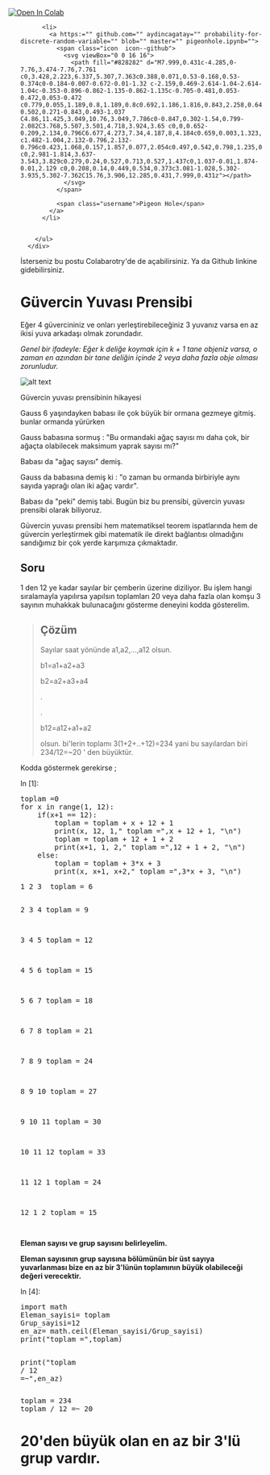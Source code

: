 <div class="cell border-box-sizing text_cell rendered">
<div class="prompt input_prompt">
</div>
<div class="inner_cell">
<div class="text_cell_render border-box-sizing rendered_html">
<p><a href="https://colab.research.google.com/github/aydincagatay/Probability-for-discrete-random-variable/blob/master/PigeonHole.ipynb" target="_parent"><img src="https://camo.githubusercontent.com/52feade06f2fecbf006889a904d221e6a730c194/68747470733a2f2f636f6c61622e72657365617263682e676f6f676c652e636f6d2f6173736574732f636f6c61622d62616467652e737667" alt="Open In Colab" data-canonical-src="https://colab.research.google.com/assets/colab-badge.svg"></a></p>
</div> 
<div class="footer-col  footer-col-2">
        <ul class="social-media-list">
          
          <li>
            <a https:="" github.com="" aydincagatay="" probability-for-discrete-random-variable="" blob="" master="" pigeonhole.ipynb="">
              <span class="icon  icon--github">
                <svg viewBox="0 0 16 16">
                  <path fill="#828282" d="M7.999,0.431c-4.285,0-7.76,3.474-7.76,7.761 c0,3.428,2.223,6.337,5.307,7.363c0.388,0.071,0.53-0.168,0.53-0.374c0-0.184-0.007-0.672-0.01-1.32 c-2.159,0.469-2.614-1.04-2.614-1.04c-0.353-0.896-0.862-1.135-0.862-1.135c-0.705-0.481,0.053-0.472,0.053-0.472 c0.779,0.055,1.189,0.8,1.189,0.8c0.692,1.186,1.816,0.843,2.258,0.645c0.071-0.502,0.271-0.843,0.493-1.037 C4.86,11.425,3.049,10.76,3.049,7.786c0-0.847,0.302-1.54,0.799-2.082C3.768,5.507,3.501,4.718,3.924,3.65 c0,0,0.652-0.209,2.134,0.796C6.677,4.273,7.34,4.187,8,4.184c0.659,0.003,1.323,0.089,1.943,0.261 c1.482-1.004,2.132-0.796,2.132-0.796c0.423,1.068,0.157,1.857,0.077,2.054c0.497,0.542,0.798,1.235,0.798,2.082 c0,2.981-1.814,3.637-3.543,3.829c0.279,0.24,0.527,0.713,0.527,1.437c0,1.037-0.01,1.874-0.01,2.129 c0,0.208,0.14,0.449,0.534,0.373c3.081-1.028,5.302-3.935,5.302-7.362C15.76,3.906,12.285,0.431,7.999,0.431z"></path>
                </svg>
              </span>

              <span class="username">Pigeon Hole</span>
            </a>
          </li>
          

        </ul>
      </div>
  
  
       
<div class="cell border-box-sizing text_cell rendered">
<div class="prompt input_prompt">
</div>
<div class="inner_cell">
<div class="text_cell_render border-box-sizing rendered_html">
<p>İsterseniz bu postu Colabarotry'de de açabilirsiniz. Ya da Github linkine gidebilirsiniz.</p>
<h1>
<strong>Güvercin Yuvası Prensibi</strong><a class="anchor-link" href="#G%C3%BCvercin-Yuvas%C4%B1-Prensibi"></a>
</h1>
<p>Eğer 4 güvercininiz ve onları yerleştirebileceğiniz 3 yuvanız varsa en az ikisi yuva arkadaşı olmak zorundadır.</p>
<p><em>Genel bir ifadeyle: Eğer k deliğe koymak için k + 1 tane objeniz varsa, o zaman en azından bir tane deliğin içinde 2 veya daha fazla obje olması zorunludur.</em></p>
<p><img src="https://camo.githubusercontent.com/f9faacf1a53a2234fa158f21886c7b7889641286/68747470733a2f2f6769746875622e636f6d2f617964696e636167617461792f50726f626162696c6974792d666f722d64697363726574652d72616e646f6d2d7661726961626c652f626c6f622f6d61737465722f696d616765732f706967656f6e2e706e673f7261773d74727565" alt="alt text" data-canonical-src="https://github.com/aydincagatay/Probability-for-discrete-random-variable/blob/master/images/pigeon.png?raw=true"></p>
<p>Güvercin yuvası prensibinin hikayesi</p>
<p>Gauss 6 yaşındayken babası ile çok büyük bir ormana gezmeye gitmiş. bunlar ormanda yürürken</p>
<p>Gauss babasına sormuş : "Bu ormandaki ağaç sayısı mı daha çok, bir ağaçta olabilecek maksimum yaprak sayısı mı?"</p>
<p>Babası da "ağaç sayısı" demiş.</p>
<p>Gauss da babasına demiş ki : "o zaman bu ormanda birbiriyle aynı sayıda yaprağı olan iki ağaç vardır".</p>
<p>Babası da "peki" demiş tabi. Bugün biz bu prensibi, güvercin yuvası prensibi olarak biliyoruz.</p>
<p>Güvercin yuvası prensibi hem matematiksel teorem ispatlarında hem de güvercin yerleştirmek gibi matematik ile direkt bağlantısı olmadığını sandığımız bir çok yerde karşımıza çıkmaktadır.</p>
<h2>
<strong>Soru</strong><a class="anchor-link" href="#Soru"></a>
</h2>
<p>1 den 12 ye kadar sayılar bir çemberin üzerine diziliyor. Bu işlem hangi sıralamayla yapılırsa yapılsın toplamları 20 veya daha fazla olan komşu 3 sayının muhakkak bulunacağını gösterme deneyini kodda gösterelim.</p>

</div>
</div>
</div>
<div class="cell border-box-sizing text_cell rendered">
<div class="prompt input_prompt">
</div>
<div class="inner_cell">
<div class="text_cell_render border-box-sizing rendered_html">
<blockquote>
<h2>
<strong>Çözüm</strong><a class="anchor-link" href="#%C3%87%C3%B6z%C3%BCm"></a>
</h2>
<p>Sayılar saat yönünde a1,a2,...,a12 olsun.</p>
<p>b1=a1+a2+a3</p>
<p>b2=a2+a3+a4</p>
<p>.</p>
<p>.</p>
<p>b12=a12+a1+a2</p>
<p>olsun. bi'lerin toplamı 3(1+2+..+12)=234 yani bu sayılardan 
biri 234/12=~20 ' den büyüktür.</p>
</blockquote>
<p>Kodda göstermek gerekirse ;</p>

</div>
</div>
</div>
<div class="cell border-box-sizing code_cell rendered">
<div class="input">
<div class="prompt input_prompt">In&nbsp;[1]:</div>
<div class="inner_cell">
    <div class="input_area">
<div class=" highlight hl-ipython3"><pre><span></span><span class="n">toplam</span> <span class="o">=</span><span class="mi">0</span> 
<span class="k">for</span> <span class="n">x</span> <span class="ow">in</span> <span class="nb">range</span><span class="p">(</span><span class="mi">1</span><span class="p">,</span> <span class="mi">12</span><span class="p">):</span>
    <span class="k">if</span><span class="p">(</span><span class="n">x</span><span class="o">+</span><span class="mi">1</span> <span class="o">==</span> <span class="mi">12</span><span class="p">):</span>
        <span class="n">toplam</span> <span class="o">=</span> <span class="n">toplam</span> <span class="o">+</span> <span class="n">x</span> <span class="o">+</span> <span class="mi">12</span> <span class="o">+</span> <span class="mi">1</span>
        <span class="nb">print</span><span class="p">(</span><span class="n">x</span><span class="p">,</span> <span class="mi">12</span><span class="p">,</span> <span class="mi">1</span><span class="p">,</span><span class="s2">" toplam ="</span><span class="p">,</span><span class="n">x</span> <span class="o">+</span> <span class="mi">12</span> <span class="o">+</span> <span class="mi">1</span><span class="p">,</span> <span class="s2">"</span><span class="se">\n</span><span class="s2">"</span><span class="p">)</span>
        <span class="n">toplam</span> <span class="o">=</span> <span class="n">toplam</span> <span class="o">+</span> <span class="mi">12</span> <span class="o">+</span> <span class="mi">1</span> <span class="o">+</span> <span class="mi">2</span>
        <span class="nb">print</span><span class="p">(</span><span class="n">x</span><span class="o">+</span><span class="mi">1</span><span class="p">,</span> <span class="mi">1</span><span class="p">,</span> <span class="mi">2</span><span class="p">,</span><span class="s2">" toplam ="</span><span class="p">,</span><span class="mi">12</span> <span class="o">+</span> <span class="mi">1</span> <span class="o">+</span> <span class="mi">2</span><span class="p">,</span> <span class="s2">"</span><span class="se">\n</span><span class="s2">"</span><span class="p">)</span>
    <span class="k">else</span><span class="p">:</span>
        <span class="n">toplam</span> <span class="o">=</span> <span class="n">toplam</span> <span class="o">+</span> <span class="mi">3</span><span class="o">*</span><span class="n">x</span> <span class="o">+</span> <span class="mi">3</span>
        <span class="nb">print</span><span class="p">(</span><span class="n">x</span><span class="p">,</span> <span class="n">x</span><span class="o">+</span><span class="mi">1</span><span class="p">,</span> <span class="n">x</span><span class="o">+</span><span class="mi">2</span><span class="p">,</span><span class="s2">" toplam ="</span><span class="p">,</span><span class="mi">3</span><span class="o">*</span><span class="n">x</span> <span class="o">+</span> <span class="mi">3</span><span class="p">,</span> <span class="s2">"</span><span class="se">\n</span><span class="s2">"</span><span class="p">)</span>
</pre></div>

</div>
</div>
</div>

<div class="output_wrapper">
<div class="output">


<div class="output_area">
<div class="prompt"></div>
<div class="output_subarea output_stream output_stdout output_text">
<pre>1 2 3  toplam = 6 

2 3 4  toplam = 9 

3 4 5  toplam = 12 

4 5 6  toplam = 15 

5 6 7  toplam = 18 

6 7 8  toplam = 21 

7 8 9  toplam = 24 

8 9 10  toplam = 27 

9 10 11  toplam = 30 

10 11 12  toplam = 33 

11 12 1  toplam = 24 

12 1 2  toplam = 15 

</pre>
</div>
</div>

</div>
</div>

</div>
<div class="cell border-box-sizing text_cell rendered">
<div class="prompt input_prompt">
</div>
<div class="inner_cell">
<div class="text_cell_render border-box-sizing rendered_html">
<p><strong>Eleman sayısı ve  grup sayısını belirleyelim.</strong></p>
<p><strong>Eleman sayısının grup sayısına bölümünün bir üst sayıya yuvarlanması bize 
en az bir 3'lünün toplamının büyük olabileceği değeri verecektir.</strong></p>

</div>
</div>
</div>
<div class="cell border-box-sizing code_cell rendered">
<div class="input">
<div class="prompt input_prompt">In&nbsp;[4]:</div>
<div class="inner_cell">
    <div class="input_area">
<div class=" highlight hl-ipython3"><pre><span></span><span class="kn">import</span> <span class="nn">math</span>
<span class="n">Eleman_sayisi</span><span class="o">=</span> <span class="n">toplam</span>
<span class="n">Grup_sayisi</span><span class="o">=</span><span class="mi">12</span>
<span class="n">en_az</span><span class="o">=</span> <span class="n">math</span><span class="o">.</span><span class="n">ceil</span><span class="p">(</span><span class="n">Eleman_sayisi</span><span class="o">/</span><span class="n">Grup_sayisi</span><span class="p">)</span>
<span class="nb">print</span><span class="p">(</span><span class="s2">"toplam ="</span><span class="p">,</span><span class="n">toplam</span><span class="p">)</span>

<span class="nb">print</span><span class="p">(</span><span class="s2">"toplam / 12 =~"</span><span class="p">,</span><span class="n">en_az</span><span class="p">)</span>
</pre></div>

</div>
</div>
</div>

<div class="output_wrapper">
<div class="output">


<div class="output_area">
<div class="prompt"></div>
<div class="output_subarea output_stream output_stdout output_text">
<pre>toplam = 234
toplam / 12 =~ 20
</pre>
</div>
</div>

</div>
</div>

</div>
<div class="cell border-box-sizing text_cell rendered">
<div class="prompt input_prompt">
</div>
<div class="inner_cell">
<div class="text_cell_render border-box-sizing rendered_html">
<h1>
<strong>20'den büyük olan en az bir 3'lü grup vardır.</strong><a class="anchor-link" href="#20'den-b%C3%BCy%C3%BCk-olan-en-az-bir-3'l%C3%BC-grup-vard%C4%B1r."></a>
</h1>
</div>
</div>
</div>
 

